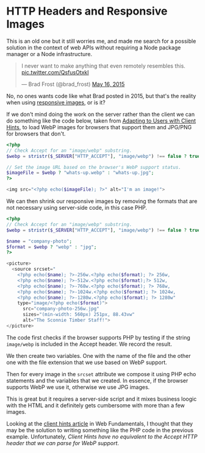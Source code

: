 # HTTP Headers and Responsive Images

This is an old one but it still worries me, and made me search for a possible solution in the context of web APIs without requiring a Node package manager or a Node infrastructure.

<blockquote class="twitter-tweet" data-theme="light"><p lang="en" dir="ltr">I never want to make anything that even remotely resembles this. <a href="http://t.co/QsfusOtxkI">pic.twitter.com/QsfusOtxkI</a></p>&mdash; Brad Frost (@brad_frost) <a href="https://twitter.com/brad_frost/status/599676745176997889?ref_src=twsrc%5Etfw">May 16, 2015</a></blockquote> <script async src="https://platform.twitter.com/widgets.js" charset="utf-8"></script>

No, no ones wants code like what Brad posted in 2015, but that's the reality when using [responsive images](http://responsiveimages.org/), or is it?

If we don't mind doing the work on the server rather than the client we can do something like the code below, taken from [Adapting to Users with Client Hints](https://developers.google.com/web/fundamentals/performance/optimizing-content-efficiency/client-hints#device_hints), to load WebP images for browsers that support them and JPG/PNG for browsers that don't.

```php
<?php
// Check Accept for an "image/webp" substring.
$webp = stristr($_SERVER["HTTP_ACCEPT"], "image/webp") !== false ? true : false;

// Set the image URL based on the browser's WebP support status.
$imageFile = $webp ? "whats-up.webp" : "whats-up.jpg";
?>

<img src="<?php echo($imageFile); ?>" alt="I'm an image!">
```

We can then shrink our responsive images by removing the formats that are not necessary using server-side code, in this case PHP.

```php
<?php
// Check Accept for an "image/webp" substring.
$webp = stristr($_SERVER["HTTP_ACCEPT"], "image/webp") !== false ? true : false;

$name = "company-photo";
$format = $webp ? "webp" : "jpg";
?>

<picture>
  <source srcset="
    <?php echo($name); ?>-256w.<?php echo($format); ?> 256w,
    <?php echo($name); ?>-512w.<?php echo($format);?> 512w,
    <?php echo($name); ?>-768w.<?php echo($format); ?> 768w,
    <?php echo($name); ?>-1024w.<?php echo($format); ?> 1024w,
    <?php echo($name); ?>-1280w.<?php echo($format); ?> 1280w"
    type="image/<?php echo($format)">
      src="company-photo-256w.jpg"
      sizes="(min-width: 560px) 251px, 88.43vw"
      alt="The Sconnie Timber Staff!">
</picture>
```
The code first checks if the browser supports PHP by testing if the string `image/webp` is included in the Accept header. We record the result.

We then create two variables. One with the name of the file and the other one with the file extension that we use based on WebP support.

Then for every image in the `srcset` attribute we compose it using PHP echo statements and the variables that we created. In essence, if the browser supports WebP we use it, otherwise we use JPG images.

This is great but it requires a server-side script and it mixes business loogic with the HTML and it definitely gets cumbersome with more than a few images.

Looking at the [client hints article](https://developers.google.com/web/fundamentals/performance/optimizing-content-efficiency/client-hints#device_hints) in Web Fundamentals, I thought that they may be the solution to writing something like the PHP code in the previous example. Unfortunately, *Client Hints have no equivalent to the Accept HTTP header that we can parse for WebP support*.
